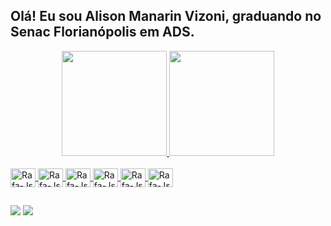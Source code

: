 ## Olá! Eu sou Alison Manarin Vizoni, graduando no Senac Florianópolis em ADS.

<div align="center">
  <a href="https://github.com/Alison-Vizoni">
  <img height="168em" src="https://github-readme-stats.vercel.app/api?username=Alison-Vizoni&show_icons=true&theme=dracula&include_all_commits=true&count_private=true" />
  <img height="168em" src="https://github-readme-stats.vercel.app/api/top-langs/?username=Alison-Vizoni&layout=compact&langs_count=7&theme=dracula" />
</div>

<div style="display: inline_block"><br>
  <img align="center" alt="Rafa-Js" height="30" width="40" src="https://cdn.jsdelivr.net/gh/devicons/devicon/icons/java/java-original.svg" />
  <img align="center" alt="Rafa-Js" height="30" width="40" src="https://cdn.jsdelivr.net/gh/devicons/devicon/icons/spring/spring-original.svg" />
  <img align="center" alt="Rafa-Js" height="30" width="40" src="https://cdn.jsdelivr.net/gh/devicons/devicon/icons/mysql/mysql-original.svg" />
  <img align="center" alt="Rafa-Js" height="30" width="40" src="https://cdn.jsdelivr.net/gh/devicons/devicon/icons/docker/docker-original.svg" />
  <img align="center" alt="Rafa-Js" height="30" width="40" src="https://cdn.jsdelivr.net/gh/devicons/devicon/icons/ubuntu/ubuntu-plain.svg" />
  <img align="center" alt="Rafa-Js" height="30" width="40" src="https://cdn.jsdelivr.net/gh/devicons/devicon/icons/intellij/intellij-original.svg" />
</div>

## 

<div>
  <a href = "mailto:alison.vizoni@gmail.com"><img src="https://img.shields.io/badge/-Gmail-%23333?style=for-the-badge&logo=gmail&logoColor=white" target="_blank"></a>
  <a href="https://www.linkedin.com/in/alison-manarin-vizoni" target="_blank"><img src="https://img.shields.io/badge/-LinkedIn-%230077B5?style=for-the-badge&logo=linkedin&logoColor=white" target="_blank"></a> 
</div>
